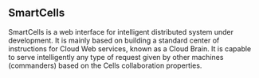 ## SmartCells

SmartCells is a web interface for intelligent distributed system under development. 
It is mainly based on building a standard center of instructions for Cloud Web services, 
known as a Cloud Brain. It is	capable to serve intelligently any type of
request given by other machines (commanders) based on the Cells collaboration properties.
